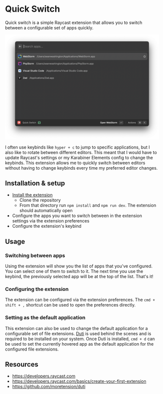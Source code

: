 # Quick Switch

Quick switch is a simple Raycast extension that allows you to switch between a configurable set of apps quickly.

![quick-switch-preview.png](assets/quick-switch-preview.png)

I often use keybinds like `hyper + c` to jump to specific applications, but I also like to rotate between different editors. This meant that I would have to update Raycast's settings or my Karabiner Elements config to change the keybinds. This extension allows me to quickly switch between editors without having to change keybinds every time my preferred editor changes.

## Installation & setup

* [Install the extension](https://developers.raycast.com/basics/contribute-to-an-extension)
  * Clone the repository
  * From that directory run `npm install` and `npm run dev`. The extension should automatically open
* Configure the apps you want to switch between in the extension settings via the extension preferences
* Configure the extension's keybind

## Usage

### Switching between apps

Using the extension will show you the list of apps that you've configured. You can select one of them to switch to it. The next time you use the keybind, the previously selected app will be at the top of the list. That's it!

### Configuring the extension

The extension can be configured via the extension preferences. The `cmd + shift + ,` shortcut can be used to open the preferences directly.

### Setting as the default application

This extension can also be used to change the default application for a configurable set of file extensions. [Duti](https://github.com/moretension/duti) is used behind the scenes and is required to be installed on your system. Once Duti is installed, `cmd + d` can be used to set the currently hovered app as the default application for the configured file extensions.


## Resources

* https://developers.raycast.com
* https://developers.raycast.com/basics/create-your-first-extension
* https://github.com/moretension/duti
